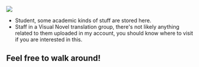 ![](https://komarev.com/ghpvc/?username=TooNakko&color=green)
- Student, some academic kinds of stuff are stored here.
- Staff in a Visual Novel translation group, there's not likely anything related to them uploaded in my account, you should know where to visit if you are interested in this.

## Feel free to walk around!
